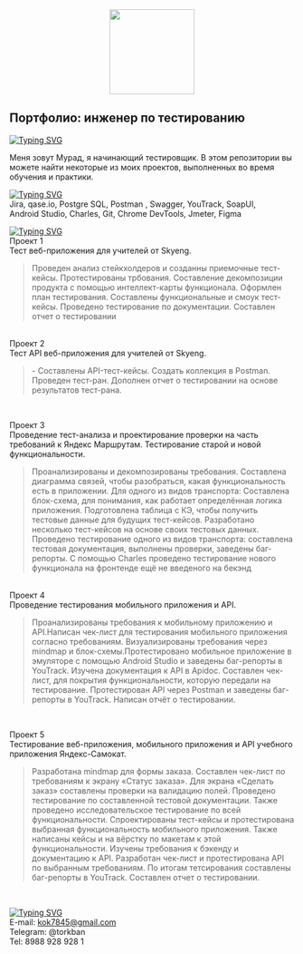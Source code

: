 <div id="header" align="center">
  <img src="https://uploads-ssl.webflow.com/642cdb132c5d45bcf6851404/645d3c4b7fa6668c2efc0242_601cce3f990daac6e765c3b0_History-of-Email-1-edited-1.png" width="150"/>
</div>

<h2>Портфолио: инженер по тестированию</h2>
<a href="https://git.io/typing-svg"><img src="https://readme-typing-svg.herokuapp.com?font=Arial&pause=1000&color=000000&background=43434300&random=false&width=435&lines=Обо+мне" alt="Typing SVG" /></a>

Меня зовут Мурад, я начинающий тестировщик.
В этом репозитории вы можете найти некоторые из моих проектов, выполненных во время обучения и практики. 
 <br>

<a href="https://git.io/typing-svg"><img src="https://readme-typing-svg.herokuapp.com?font=Arial&pause=1000&color=000000&background=43434300&random=false&width=435&lines=%D0%9D%D0%B0%D0%B2%D1%8B%D0%BA%D0%B8+%D0%B8+%D1%82%D0%B5%D1%85%D0%BD%D0%BE%D0%BB%D0%BE%D0%B3%D0%B8%D0%B8" alt="Typing SVG" /></a>  
Jira, qase.io, Postgre SQL, Postman , Swagger, YouTrack, SoapUI,<br> Android Studio, Charles, Git, Chrome DevTools, Jmeter, Figma

<a href="https://git.io/typing-svg"><img src="https://readme-typing-svg.herokuapp.com?font=Arial&pause=1000&color=000000&background=43434300&random=false&width=435&lines=%D0%9F%D1%80%D0%BE%D0%B5%D0%BA%D1%82%D1%8B" alt="Typing SVG" /></a>  
Проект 1<br>
Тест веб-приложения для учителей от Skyeng.
    <blockquote>Проведен анализ стейкхолдеров и созданны приемочные тест-кейсы. Протестированы трбования.
    Составление декомпозиции продукта с помощью интеллект-карты функционала. Оформлен план тестирования.
    Составлены функциональные и смоук тест-кейсы. Проведено тестирование по документации. 
    Составлен отчет о тестировании</blockquote> <br>
Проект 2<br>
Тест API веб-приложения для учителей от Skyeng.
    <blockquote>- Составлены API-тест-кейсы. Создать коллекция в Postman.
     Проведен тест-ран. Дополнен отчет о тестировании на основе результатов тест-рана.
    </blockquote> <br>
    
    
Проект 3<br>
Проведение тест-анализа и проектирование проверки на часть требований к Яндекс Маршрутам. Тестирование старой и новой функциональности.
    <blockquote>Проанализированы и декомпозированы требования.
    Составлена диаграмма связей, чтобы разобраться, какая функциональность есть в приложении.
    Для одного из видов транспорта:
    Составлена блок-схема, для понимания, как работает определённая логика приложения.
    Подготовлена таблица с КЭ, чтобы получить тестовые данные для будущих тест-кейсов.
    Разработано несколько тест-кейсов на основе своих тестовых данных.
    Проведено тестирование одного из видов транспорта: составлена тестовая документация, выполнены проверки, заведены баг-репорты.
    С помощью Charles проведено тестирование  нового функционала на фронтенде ещё не введеного на бекэнд</blockquote> <br>
    Проект 4<br>
Проведение тестирования мобильного приложения и API.

<blockquote>Проанализированы требования к мобильному приложению и API.Написан чек-лист для тестирования мобильного приложения согласно требованиям. Визуализированы требования через mindmap и блок-схемы.Протестировано мобильное приложение в эмуляторе с помощью Android Studio и заведены баг-репорты в YouTrack.  Изучена документация к API в Apidoc. Составлен чек-лист, для покрытия функциональности, которую  передали на тестирование.    Протестирован API через Postman и заведены баг-репорты в YouTrack. Написан отчёт о тестировании.</blockquote> <br>

   Проект 5<br>
Тестирование веб-приложения, мобильного приложения и API учебного приложения Яндекс-Самокат.
    <blockquote>Разработана mindmap для формы заказа. Составлен чек-лист по требованиям к экрану «Статус заказа».
    Для экрана «Сделать заказ» составлены проверки на валидацию полей. Проведено тестирование по составленной тестовой документации.
    Также проведено исследовательское тестирование по всей функциональности.
    Спроектированы тест-кейсы и протестирована выбранная функциональность мобильного приложения. Также написаны кейсы и на вёрстку по макетам к этой функциональности.
    Изучены требования к бэкенду и документацию к API. Разработан чек-лист и протестирована API по выбранным требованиям.
    По итогам тетсирования составлены баг-репорты в YouTrack. Составлен отчет о тестировании.
    </blockquote> <br>

<a href="https://git.io/typing-svg"><img src="https://readme-typing-svg.herokuapp.com?font=Arial&pause=1000&color=000000&background=43434300&random=false&width=435&lines=%D0%9A%D0%BE%D0%BD%D1%82%D0%B0%D0%BA%D1%82%D0%BD%D0%B0%D1%8F+%D0%B8%D0%BD%D1%84%D0%BE%D1%80%D0%BC%D0%B0%D1%86%D0%B8%D1%8F" alt="Typing SVG" /></a>     
E-mail: kok7845@gmail.com <br>
Telegram: @torkban <br>
Tel: 8988 928 928 1
